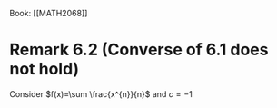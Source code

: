 Book: [[MATH2068]]
# Remark 6.2 (Converse of 6.1 does not hold)
Consider $f(x)=\sum \frac{x^{n}}{n}$ and $c=-1$